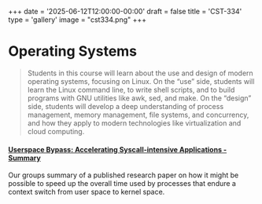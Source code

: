 +++
date = '2025-06-12T12:00:00-00:00'
draft = false
title = 'CST-334'
type = 'gallery'
image = "cst334.png"
+++
# Operating Systems
>Students in this course will learn about the use and design of modern operating systems, focusing on Linux. On the “use” side, students will learn the Linux command line, to write shell scripts, and to build programs with GNU utilities like awk, sed, and make. On the “design” side, students will develop a deep understanding of process management, memory management, file systems, and concurrency, and how they apply to modern technologies like virtualization and cloud computing.

#### [Userspace Bypass: Accelerating Syscall-intensive Applications - Summary](/files/Group8PaperSummary.pdf)
Our groups summary of a published research paper on how it might be possible to speed up the overall time used by processes that endure a context switch from user space to kernel space.